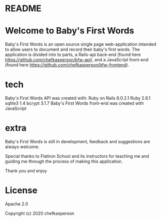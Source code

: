 # README
# Welcome to Baby's First Words
Baby's First Words is an open source single page web-application intended to allow users to document and record their baby's first words. The application is divided into to parts, a Rails-api back-end (found here https://github.com/chefkasperson/bfw-api), and a JavaScript front-end (found here https://github.com/chefkasperson/bfw-frontend). 

# tech
Baby's First Words API was created with: Ruby on Rails 6.0.2.1 Ruby 2.6.1 sqlite3 1.4 bcrypt 3.1.7
Baby's First Words front-end was created with JavaScript

# extra
Baby's First Words is still in development, feedback and suggestions are always welcome.

Special thanks to Flatiron School and its instructors for teaching me and guiding me through the process of making this application.

Thank you and enjoy

# License
Apache 2.0

Copyright (c) 2020 chefkasperson
